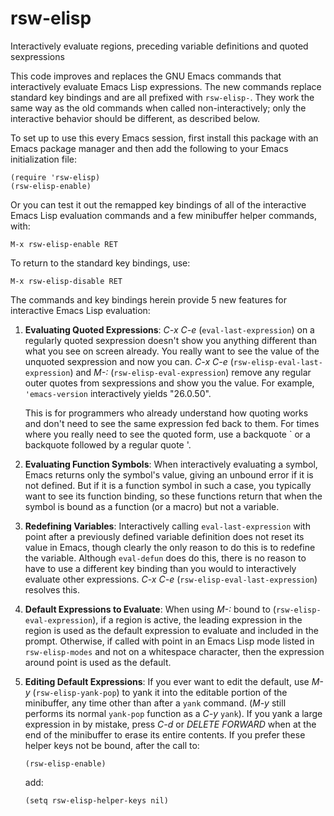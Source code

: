 # rsw-elisp
Interactively evaluate regions, preceding variable definitions and quoted sexpressions

This code improves and replaces the GNU Emacs commands that
interactively evaluate Emacs Lisp expressions.  The new commands
replace standard key bindings and are all prefixed with `rsw-elisp-`.
They work the same way as the old commands when called non-interactively;
only the interactive behavior should be different, as described below.

To set up to use this every Emacs session, first install this package
with an Emacs package manager and then add the following to your
Emacs initialization file:

    (require 'rsw-elisp)
    (rsw-elisp-enable)

Or you can test it out the remapped key bindings of all of the
interactive Emacs Lisp evaluation commands and a few minibuffer
helper commands, with:

    M-x rsw-elisp-enable RET

To return to the standard key bindings, use:

    M-x rsw-elisp-disable RET

The commands and key bindings herein provide 5 new features for
interactive Emacs Lisp evaluation:

  1.  **Evaluating Quoted Expressions**: *C-x C-e* (`eval-last-expression`) on
      a regularly quoted sexpression doesn't show you anything
      different than what you see on screen already.  You really want
      to see the value of the unquoted sexpression and now you can.
      *C-x C-e* (`rsw-elisp-eval-last-expression`) and
      *M-:* (`rsw-elisp-eval-expression`) remove any regular outer quotes
      from sexpressions and show you the value.  For example,
      `'emacs-version` interactively yields "26.0.50".

      This is for programmers who already understand how quoting
      works and don't need to see the same expression fed back to
      them.  For times where you really need to see the quoted
      form, use a backquote ` or a backquote followed by a
      regular quote '.

  2.  **Evaluating Function Symbols**: When interactively evaluating a
      symbol, Emacs returns only the symbol's value, giving an unbound
      error if it is not defined.  But if it is a function symbol in
      such a case, you typically want to see its function binding, so
      these functions return that when the symbol is bound as a
      function (or a macro) but not a variable.

  3.  **Redefining Variables**: Interactively calling
      `eval-last-expression` with point after a previously defined
      variable definition does not reset its value in Emacs, though
      clearly the only reason to do this is to redefine the variable.
      Although `eval-defun` does do this, there is no reason to have to
      use a different key binding than you would to interactively
      evaluate other expressions.  *C-x C-e*
      (`rsw-elisp-eval-last-expression`) resolves this. 

  4.  **Default Expressions to Evaluate**: When using *M-:* bound
      to (`rsw-elisp-eval-expression`), if a region
      is active, the leading expression in the region is used as the
      default expression to evaluate and included in the prompt.
      Otherwise, if called with point in an Emacs Lisp mode listed in
      `rsw-elisp-modes` and not on a whitespace character, then the
      expression around point is used as the default.

  5.  **Editing Default Expressions**: If you ever want to edit the
      default, use *M-y* (`rsw-elisp-yank-pop`) to yank it into the
      editable portion of the minibuffer, any time other than
      after a `yank` command.  (*M-y* still performs its normal
      `yank-pop` function as a *C-y* `yank`).  If you yank a
      large expression in by mistake, press *C-d* or *DELETE FORWARD*
      when at the end of the minibuffer to erase its entire
      contents.  If you prefer these helper keys not be bound,
      after the call to:

         ```(rsw-elisp-enable)```

      add:

         ```(setq rsw-elisp-helper-keys nil)```

